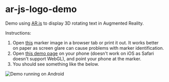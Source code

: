 # ar-js-logo-demo

Demo using [AR.js](https://github.com/jeromeetienne/AR.js) to display 3D rotating text in Augmented Reality.

Instructions:

1. Open [this](https://jeromeetienne.github.io/AR.js/data/images/HIRO.jpg) marker image in a browser tab or print it out. It works better on paper as screen glare can cause problems with marker identification.
2. Open [this demo page](https://ar-iadt.netlify.com/) on your phone (doesn't work on iOS as Safari doesn't support WebGL), and point your phone at the marker.
3. You should see something like the below.

![Demo running on Android](http://i.imgur.com/CxBtjIk.jpg)